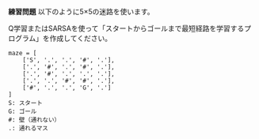 __練習問題__
以下のように5×5の迷路を使います。

Q学習またはSARSAを使って「スタートからゴールまで最短経路を学習するプログラム」を作成してください。
```
maze = [
    ['S', '.', '.', '#', '.'],
    ['.', '#', '.', '#', '.'],
    ['.', '#', '.', '.', '.'],
    ['.', '.', '#', '#', '.'],
    ['#', '.', '.', 'G', '.']
]
S: スタート
G: ゴール
#: 壁（通れない）
.: 通れるマス
```